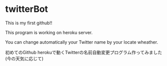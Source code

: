 # twitterBot
This is my first github!!

This program is working on heroku server.

You can change automatically your Twitter name by your locate wheather.


初めてのGithub
herokuで動くTwitterの名前自動変更プログラム作ってみました(今の天気に応じて)

